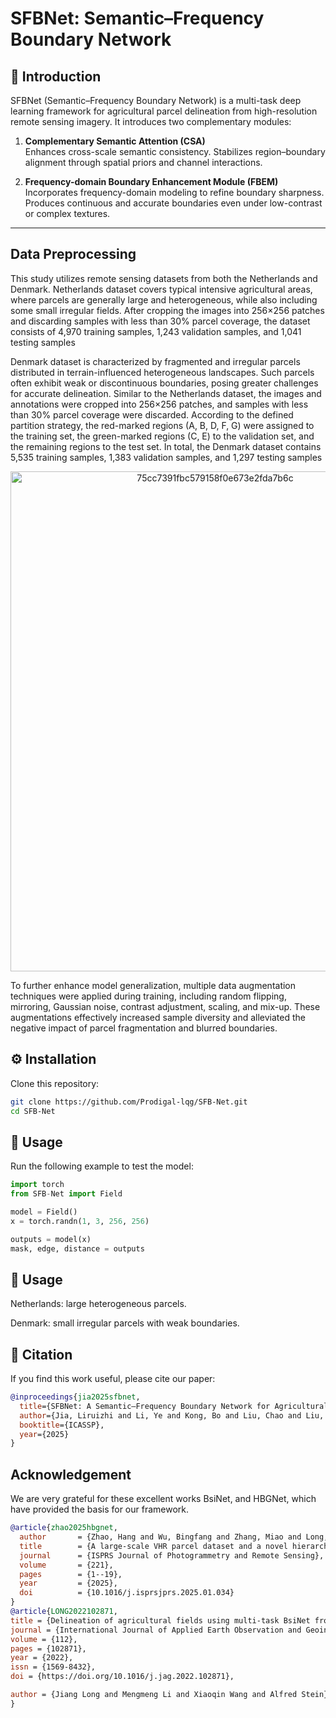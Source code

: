 
# SFBNet: Semantic–Frequency Boundary Network

## 🌱 Introduction
SFBNet (Semantic–Frequency Boundary Network) is a multi-task deep learning framework for agricultural parcel delineation from high-resolution remote sensing imagery.
It introduces two complementary modules:
1. **Complementary Semantic Attention (CSA)**  
   Enhances cross-scale semantic consistency.
   Stabilizes region–boundary alignment through spatial priors and channel interactions.  

2. **Frequency-domain Boundary Enhancement Module (FBEM)**  
   Incorporates frequency-domain modeling to refine boundary sharpness.
   Produces continuous and accurate boundaries even under low-contrast or complex textures.

---
## Data Preprocessing
This study utilizes remote sensing datasets from both the Netherlands and Denmark.
Netherlands dataset covers typical intensive agricultural areas, where parcels are generally large and heterogeneous, while also including some small irregular fields. After cropping the images into 256×256 patches and discarding samples with less than 30% parcel coverage, the dataset consists of 4,970 training samples, 1,243 validation samples, and 1,041 testing samples

Denmark dataset is characterized by fragmented and irregular parcels distributed in terrain-influenced heterogeneous landscapes. Such parcels often exhibit weak or discontinuous boundaries, posing greater challenges for accurate delineation. Similar to the Netherlands dataset, the images and annotations were cropped into 256×256 patches, and samples with less than 30% parcel coverage were discarded. According to the defined partition strategy, the red-marked regions (A, B, D, F, G) were assigned to the training set, the green-marked regions (C, E) to the validation set, and the remaining regions to the test set. In total, the Denmark dataset contains 5,535 training samples, 1,383 validation samples, and 1,297 testing samples
<p align="center">
<img width="639" height="800" alt="75cc7391fbc579158f0e673e2fda7b6c" src="https://github.com/user-attachments/assets/897532a7-8786-45c5-a46a-81226f5befd6" />
</p>


To further enhance model generalization, multiple data augmentation techniques were applied during training, including random flipping, mirroring, Gaussian noise, contrast adjustment, scaling, and mix-up. These augmentations effectively increased sample diversity and alleviated the negative impact of parcel fragmentation and blurred boundaries.
## ⚙️ Installation
Clone this repository:
```bash
git clone https://github.com/Prodigal-lqg/SFB-Net.git
cd SFB-Net

```
## 🚀 Usage
Run the following example to test the model:

```python
import torch
from SFB-Net import Field

model = Field()
x = torch.randn(1, 3, 256, 256)

outputs = model(x)
mask, edge, distance = outputs
```
## 🚀 Usage
Netherlands: large heterogeneous parcels.

Denmark: small irregular parcels with weak boundaries.
## 📜 Citation

If you find this work useful, please cite our paper:

```bibtex
@inproceedings{jia2025sfbnet,
  title={SFBNet: A Semantic–Frequency Boundary Network for Agricultural Parcel Delineation},
  author={Jia, Liruizhi and Li, Ye and Kong, Bo and Liu, Chao and Liu, Yuan and Liu, Shengquan},
  booktitle={ICASSP},
  year={2025}
}

```
##  Acknowledgement

We are very grateful for these excellent works BsiNet, and HBGNet, which have provided the basis for our framework.

```bibtex
@article{zhao2025hbgnet,
  author       = {Zhao, Hang and Wu, Bingfang and Zhang, Miao and Long, Jiang and Tian, Fuyou and Xie, Yan and Zeng, Hongwei and Zheng, Zhaoju and Ma, Zonghan and Wang, Mingxing and others},
  title        = {A large-scale VHR parcel dataset and a novel hierarchical semantic boundary-guided network for agricultural parcel delineation},
  journal      = {ISPRS Journal of Photogrammetry and Remote Sensing},
  volume       = {221},
  pages        = {1--19},
  year         = {2025},
  doi          = {10.1016/j.isprsjprs.2025.01.034}
}
@article{LONG2022102871,
title = {Delineation of agricultural fields using multi-task BsiNet from high-resolution satellite images},
journal = {International Journal of Applied Earth Observation and Geoinformation},
volume = {112},
pages = {102871},
year = {2022},
issn = {1569-8432},
doi = {https://doi.org/10.1016/j.jag.2022.102871},

author = {Jiang Long and Mengmeng Li and Xiaoqin Wang and Alfred Stein},
}

```
